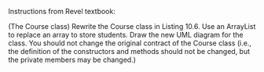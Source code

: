 Instructions from Revel textbook:

(The Course class) Rewrite the Course class in Listing 10.6. Use an ArrayList to replace an array to store students. 
Draw the new UML diagram for the class. You should not change the original
contract of the Course class (i.e., the definition of the constructors and methods should not be changed, but the private members may be changed.)  
